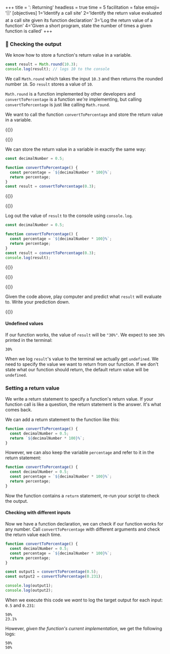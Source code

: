 +++
title = ': Returning'
headless = true
time = 5
facilitation = false
emoji= '🗄️'
[objectives]
    1='Identify a call site'
    2='Identify the return value evaluated at a call site given its function declaration'
    3='Log the return value of a function'
    4='Given a short program, state the number of times a given function is called'
+++

### 🔎 Checking the output

We know how to store a function's return value in a variable.

```js
const result = Math.round(10.3);
console.log(result); // logs 10 to the console
```

We call `Math.round` which takes the input `10.3` and then returns the rounded number `10`. So `result` stores a value of `10`.

`Math.round` is a function implemented by other developers and `convertToPercentage` is a function _we're_ implementing, but calling `convertToPercentage` is just like calling `Math.round`.

We want to call the function `convertToPercentage` and store the return value in a variable.

{{<tabs name="checking output">}}

{{<tab name="Store the return value">}}

We can store the return value in a variable in exactly the same way:

```js {linenos=table,hl_lines=["5"],linenostart=1}
const decimalNumber = 0.5;

function convertToPercentage() {
  const percentage = `${decimalNumber * 100}%`;
  return percentage;
}
const result = convertToPercentage(0.3);
```

{{</tab>}}

{{<tab name="Log the return value">}}

Log out the value of `result` to the console using `console.log`.

```js {linenos=table,hl_lines=["6"],linenostart=1}
const decimalNumber = 0.5;

function convertToPercentage() {
  const percentage = `${decimalNumber * 100}%`;
  return percentage;
}
const result = convertToPercentage(0.3);
console.log(result);
```

{{</tab>}}

{{</tabs>}}

{{<note type="question" title="Predict">}}

Given the code above, play computer and predict what `result` will evaluate to. Write your prediction down.

{{</note>}}

#### Undefined values

If our function works, the value of `result` will be `"30%"`. We expect to see `30%` printed in the terminal:

```
30%
```

When we log `result`'s value to the terminal we actually get `undefined`. We need to specify the value we want to return from our function. If we don't state what our function should return, the default return value will be `undefined`.

### Setting a return value

We write a return statement to specify a function's return value. If your function call is like a question, the return statement is the answer. It's what comes back.

We can add a return statement to the function like this:

```js {linenos=table,hl_lines=["3"],linenostart=1}
function convertToPercentage() {
  const decimalNumber = 0.5;
  return `${decimalNumber * 100}%`;
}
```

However, we can also keep the variable `percentage` and refer to it in the return statement:

```js {linenos=table,hl_lines=["4"],linenostart=1}
function convertToPercentage() {
  const decimalNumber = 0.5;
  const percentage = `${decimalNumber * 100}%`;
  return percentage;
}
```

Now the function contains a `return` statement, re-run your script to check the output.

#### Checking with different inputs

Now we have a function declaration, we can check if our function works for any number. Call `convertToPercentage` with different arguments and check the return value each time.

```js {linenos=table,hl_lines=["7-8"],linenostart=1}
function convertToPercentage() {
  const decimalNumber = 0.5;
  const percentage = `${decimalNumber * 100}%`;
  return percentage;
}

const output1 = convertToPercentage(0.5);
const output2 = convertToPercentage(0.231);

console.log(output1);
console.log(output2);
```

When we execute this code we _want_ to log the target output for each input: `0.5` and `0.231`:

```
50%
23.1%
```

However, _given the function's current implementation_, we get the following logs:

```
50%
50%
```
